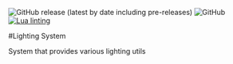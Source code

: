 ![GitHub release (latest by date including pre-releases)](https://img.shields.io/github/v/release/PhoenixEntertainment/LightingSystem?include_prereleases&label=Latest%20Release)
![GitHub](https://img.shields.io/github/license/PhoenixEntertainment/LightingSystem?label=License)
[![Lua linting](https://github.com/PhoenixEntertainment/LightingSystem/actions/workflows/lua-lint.yml/badge.svg)](https://github.com/PhoenixEntertainment/LightingSystem/actions/workflows/lua-lint.yml)

#Lighting System

System that provides various lighting utils
